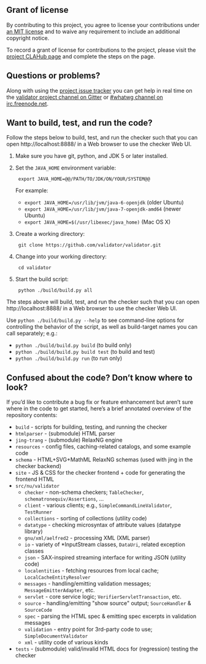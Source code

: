 ## Grant of license

By contributing to this project, you agree to license your contributions under
[an MIT license](https://github.com/validator/validator/blob/master/LICENSE) and
to waive any requirement to include an additional copyright notice.

To record a grant of license for contributions to the project, please visit the
[project CLAHub page](https://www.clahub.com/agreements/validator/validator)
and complete the steps on the page.

## Questions or problems?

Along with using the [project issue tracker][1] you can get help in real time on the
[validator project channel on Gitter][2] or [#whatwg channel on irc.freenode.net][3].

   [1]: https://github.com/validator/validator/issues
   [2]: https://gitter.im/validator/validator
   [3]: http://webchat.freenode.net/?channels=whatwg

## Want to build, test, and run the code?

Follow the steps below to build, test, and run the checker such that you can open
http://localhost:8888/ in a Web browser to use the checker Web UI.

1. Make sure you have git, python, and JDK 5 or later installed.

2. Set the `JAVA_HOME` environment variable:

        export JAVA_HOME=@@/PATH/TO/JDK/ON/YOUR/SYSTEM@@

   For example:

   * `export JAVA_HOME=/usr/lib/jvm/java-6-openjdk` (older Ubuntu)
   * `export JAVA_HOME=/usr/lib/jvm/java-7-openjdk-amd64` (newer Ubuntu)
   * `export JAVA_HOME=$(/usr/libexec/java_home)` (Mac OS X)

3. Create a working directory:

        git clone https://github.com/validator/validator.git

4. Change into your working directory:

        cd validator

5. Start the build script:

        python ./build/build.py all

The steps above will build, test, and run the checker such that you can open
http://localhost:8888/ in a Web browser to use the checker Web UI.

Use `python ./build/build.py --help` to see command-line options for controlling the
behavior of the script, as well as build-target names you can call separately; e.g.:

* `python ./build/build.py build` (to build only)
* `python ./build/build.py build test` (to build and test)
* `python ./build/build.py run` (to run only)

## Confused about the code? Don’t know where to look?

If you’d like to contribute a bug fix or feature enhancement but aren’t sure where in
the code to get started, here’s a brief annotated overview of the repository contents:

* `build` - scripts for building, testing, and running the checker
* `htmlparser` - (submodule) HTML parser
* `jing-trang` - (submodule) RelaxNG engine
* `resources` - config files, caching-related catalogs, and some example code
* `schema` - HTML+SVG+MathML RelaxNG schemas (used with jing in the checker backend)
* `site` - JS & CSS for the checker frontend + code for generating the frontend HTML
* `src/nu/validator`
  * `checker` - non-schema checkers; `TableChecker`, `schematronequiv/Assertions`, …
  * `client` - various clients; e.g., `SimpleCommandLineValidator`, `TestRunner`
  * `collections` - sorting of collections (utility code)
  * `datatype` - checking microsyntax of attribute values (datatype library)
  * `gnu/xml/aelfred2` - processing XML (XML parser)
  * `io` - variety of \*InputStream classes, `DataUri`, related exception classes
  * `json` - SAX-inspired streaming interface for writing JSON (utility code)
  * `localentities` - fetching resources from local cache; `LocalCacheEntityResolver`
  * `messages` - handling/emitting validation messages; `MessageEmitterAdapter`, etc.
  * `servlet` - core service logic; `VerifierServletTransaction`, etc.
  * `source` - handling/emitting "show source" output; `SourceHandler` & `SourceCode`
  * `spec` - parsing the HTML spec & emitting spec excerpts in validation messages
  * `validation` - entry point for 3rd-party code to use; `SimpleDocumentValidator`
  * `xml` - utility code of various kinds
* `tests` - (submodule) valid/invalid HTML docs for (regression) testing the checker
